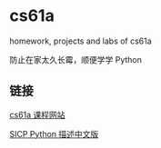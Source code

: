 # cs61a
homework, projects and labs of cs61a

防止在家太久长霉，顺便学学 Python

## 链接

[cs61a 课程网站](https://cs61a.org/)

[SICP Python 描述中文版](https://github.com/wizardforcel/sicp-py-zh)